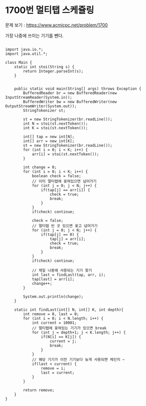 # 1700번 멀티탭 스케쥴링

문제 보기 : <https://www.acmicpc.net/problem/1700>

가장 나중에 쓰이는 기기를 뺀다.

<pre><code>
import java.io.*;
import java.util.*;

class Main {
    static int stoi(String s) {
        return Integer.parseInt(s);
    }


    public static void main(String[] args) throws Exception {
        BufferedReader br = new BufferedReader(new InputStreamReader(System.in));
        BufferedWriter bw = new BufferedWriter(new OutputStreamWriter(System.out));
        StringTokenizer st;

        st = new StringTokenizer(br.readLine());
        int N = stoi(st.nextToken());
        int K = stoi(st.nextToken());

        int[] tap = new int[N];
        int[] arr = new int[K];
        st = new StringTokenizer(br.readLine());
        for (int i = 0; i < K; i++) {
            arr[i] = stoi(st.nextToken());
        }

        int change = 0;
        for (int i = 0; i < K; i++) {
            boolean check = false;
            // 이미 멀티탭에 꽂혀있으면 넘어가기
            for (int j = 0; j < N; j++) {
                if(tap[j] == arr[i]) {
                    check = true;
                    break;
                }
            }
            if(check) continue;

            check = false;
            // 멀티탭 빈 곳 있으면 꽂고 넘어가기
            for (int j = 0; j < N; j++) {
                if(tap[j] == 0) {
                    tap[j] = arr[i];
                    check = true;
                    break;
                }
            }
            if(check) continue;

            // 제일 나중에 사용되는 기기 찾기
            int last = findLast(tap, arr, i);
            tap[last] = arr[i];
            change++;
        }

        System.out.println(change);
    }

    static int findLast(int[] N, int[] K, int depth){
        int remove = 0, last = 0;
        for (int i = 0; i < N.length; i++) {
            int current = 10001;
            // 멀티탭에 꽂혀있는 기기가 있으면 break
            for (int j = depth+1; j < K.length; j++) {
                if(N[i] == K[j]) {
                    current = j;
                    break;
                }
            }
            // 해당 기기가 이전 기기보다 늦게 사용되면 체인지 ~ 
            if(last < current) {
                remove = i;
                last = current;
            }
        }

        return remove;
    }
}
</code></pre>